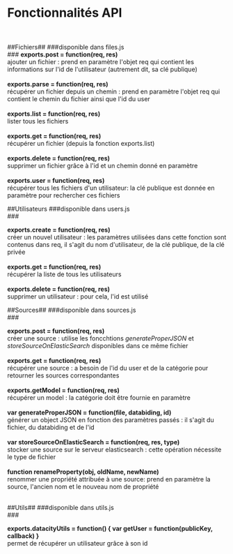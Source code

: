 Fonctionnalités API <br><br>
=====================

##Fichiers##
###disponible dans files.js<br>###
**exports.post = function(req, res)**<br>
ajouter un fichier : prend en paramètre l'objet req qui contient les informations sur l'id de l'utilisateur (autrement dit, sa clé publique)<br><br>
**exports.parse = function(req, res)**<br>
récupérer un fichier depuis un chemin : prend en paramètre l'objet req qui contient le chemin du fichier ainsi que l'id du user<br><br>
**exports.list = function(req, res)**<br>
lister tous les fichiers<br><br>
**exports.get = function(req, res)**<br>
récupérer un fichier (depuis la fonction exports.list)<br><br>
**exports.delete = function(req, res)**<br>
supprimer un fichier grâce à l'id et un chemin donné en paramètre<BR><br>
**exports.user = function(req, res)**<br>
récupérer tous les fichiers d'un utilisateur: la clé publique est donnée en paramètre pour rechercher ces fichiers

##Utilisateurs
###disponible dans users.js<br>###

**exports.create = function(req, res)**<br>
créer un nouvel utilisateur : les paramètres utilisées dans cette fonction sont contenus dans req, il s'agit du nom d'utilisateur, de la clé publique, de la clé privée<br><br>
**exports.get = function(req, res)**<br>
récupérer la liste de tous les utilisateurs<br><br>
**exports.delete = function(req, res)**<br>
supprimer un utilisateur : pour cela, l'id est utilisé

##Sources##
###disponible dans sources.js<br>###

**exports.post = function(req, res)**<br>
créer une source : utilise les foncchtions *generateProperJSON* et *storeSourceOnElasticSearch* disponibles dans ce même fichier<br><br>
**exports.get = function(req, res)**<br>
récupérer une source : a besoin de l'id du user et de la catégorie pour retourner les sources correspondantes<br><br>
**exports.getModel = function(req, res)**<br>
récupérer un model : la catégorie doit être fournie en paramètre<br><br>
**var generateProperJSON = function(file, databiding, id)**<br>
générer un object JSON en fonction des paramètres passés : il s'agit du fichier, du databiding et de l'id<br><br>
**var storeSourceOnElasticSearch = function(req, res, type)**<br>
stocker une source sur le serveur elasticsearch : cette opération nécessite le type de fichier<br><br>
**function renameProperty(obj, oldName, newName)**<br>
renommer une propriété attribuée à une source: prend en paramètre la source, l'ancien nom et le nouveau nom de propriété<br><br>

##Utils##
###disponible dans utils.js<br>###

**exports.datacityUtils = function() { var getUser = function(publicKey, callback) }**<br>
permet de récupérer un utilisateur grâce à son id